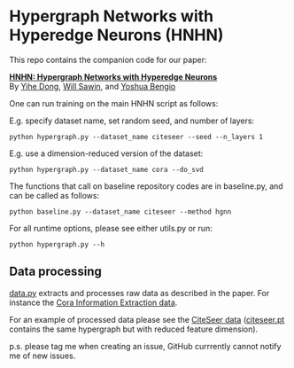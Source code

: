 
# Hypergraph Networks with Hyperedge Neurons (HNHN)

This repo contains the companion code for our paper:

[**HNHN: Hypergraph Networks with Hyperedge Neurons**](https://arxiv.org/abs/2006.12278)<br>
By [Yihe Dong](https://yihedong.me/), [Will Sawin](https://williamsawin.com/), and [Yoshua Bengio](https://yoshuabengio.org/)

One can run training on the main HNHN script as follows:

E.g. specify dataset name, set random seed, and number of layers:

`python hypergraph.py --dataset_name citeseer --seed --n_layers 1`

E.g. use a dimension-reduced version of the dataset:

`python hypergraph.py --dataset_name cora --do_svd`

The functions that call on baseline repository codes are in baseline.py, and can be called as follows:

`python baseline.py --dataset_name citeseer --method hgnn`

For all runtime options, please see either utils.py or run:

`python hypergraph.py --h`

## Data processing

[data.py](data.py) extracts and processes raw data as described in the paper. For instance the [Cora Information Extraction data](https://people.cs.umass.edu/mccallum/data.html).

For an example of processed data please see the [CiteSeer data](data/citeseer6cls3703.pt) ([citeseer.pt](data/citeseer.pt) contains the same hypergraph but with reduced feature dimension).

p.s. please tag me when creating an issue, GitHub currrently cannot notify me of new issues.